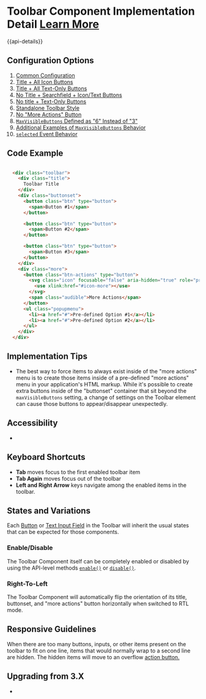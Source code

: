 # Toolbar Component Implementation Detail [Learn More](https://soho.infor.com/index.php?p=component/toolbar)

{{api-details}}

## Configuration Options

1. [Common Configuration](/components/toolbar/example-index)
2. [Title + All Icon Buttons](/components/toolbar/example-all-icon-buttons)
3. [Title + All Text-Only Buttons](/components/toolbar/example-all-text-buttons)
4. [No Title + Searchfield + Icon/Text Buttons](/components/toolbar/example-no-title-icon-buttons)
5. [No title + Text-Only Buttons](/components/toolbar/example-no-title-text-buttons)
6. [Standalone Toolbar Style](/components/toolbar/example-standalone-style)
7. [No "More Actions" Button](/components/toolbar/example-no-action-button)
8. [`MaxVisibleButtons` Defined as "6" Instead of "3"](/components/toolbar/example-more-than-three-buttons)
9. [Additional Examples of `MaxVisibleButtons` Behavior](/components/toolbar/example-overflow)
10. [`selected` Event Behavior](/components/toolbar/example-selected-event)

## Code Example

```html

  <div class="toolbar">
    <div class="title">
      Toolbar Title
    </div>
    <div class="buttonset">
      <button class="btn" type="button">
        <span>Button #1</span>
      </button>

      <button class="btn" type="button">
        <span>Button #2</span>
      </button>

      <button class="btn" type="button">
        <span>Button #3</span>
      </button>
    </div>
    <div class="more">
      <button class="btn-actions" type="button">
        <svg class="icon" focusable="false" aria-hidden="true" role="presentation">
          <use xlink:href="#icon-more"></use>
        </svg>
        <span class="audible">More Actions</span>
      </button>
      <ul class="popupmenu">
        <li><a href="#">Pre-defined Option #1</a></li>
        <li><a href="#">Pre-defined Option #2</a></li>
      </ul>
    </div>
  </div>


```

## Implementation Tips

- The best way to force items to always exist inside of the "more actions" menu is to create those items inside of a pre-defined "more actions" menu in your application's HTML markup.  While it's possible to create extra buttons inside of the "buttonset" container that sit beyond the `maxVisibleButtons` setting, a change of settings on the Toolbar element can cause those buttons to appear/disappear unexpectedly.

## Accessibility

-

## Keyboard Shortcuts

-   **Tab** moves focus to the first enabled toolbar item
-   **Tab Again** moves focus out of the toolbar
-   **Left and Right Arrow** keys navigate among the enabled items in the toolbar.

## States and Variations

Each [Button](https://soho.infor.com/index.php?p=component/buttons) or [Text Input Field](https://soho.infor.com/index.php?p=component/text-input-field) in the Toolbar will inherit the usual states that can be expected for those components.

### Enable/Disable

The Toolbar Component itself can be completely enabled or disabled by using the API-level methods [`enable()`](#enable) or [`disable()`](#disable).

### Right-To-Left

The Toolbar Component will automatically flip the orientation of its title, buttonset, and "more actions" button horizontally when switched to RTL mode.

## Responsive Guidelines

When there are too many buttons, inputs, or other items present on the toolbar to fit on one line, items that would normally wrap to a second line are hidden. The hidden items will move to an overflow [action button.](https://soho.infor.com/index.php?p=component/actions-menu-button)

## Upgrading from 3.X

-
